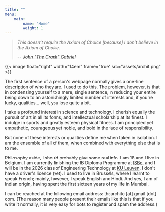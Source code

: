 ```yaml
---
title: ""
menu:
    main:
        name: "Home"
        weight: 1
---
```


> _This doesn’t require the Axiom of Choice [because] I don’t believe in the
> Axiom of Choice._
>
> -- [_John "The Crank" Gabriel_](https://scienceblogs.com/goodmath/2010/02/04/so-remember-back-in)

{{< image float="right" width="14em" frame="true" src="assets/archit.png" >}}

The first sentence of a person's webpage normally gives a one-line description
of who they are. I used to do this. The problem, however, is that in condensing
yourself to a mere, single sentence, in reducing your entire being down to an
astonishingly limited number of interests and, if you're lucky, qualities...
well, you lose quite a bit.

I take a profound interest in science and technology. I cherish equally the
pursuit of art in all its forms, and intellectual scholarship at its finest. I
indulge in sports and greatly esteem physical fitness. I am principled yet
empathetic, courageous yet noble, and bold in the face of responsibility.

But none of these interests or qualities define me when taken in isolation. I
am the ensemble of all of them, when combined with everything else that is to
me.

Philosophy aside, I should probably give some real info. I am 18 and I live in
Belgium. I am currently finishing the IB Diploma Programme at
[ISBe](https://www.isbedu.be/), and I will be in the 2026 class of Engineering
Technology at [KU Leuven](https://www.kuleuven.be/english/kuleuven/). I don't
have a driver's licence (yet). I used to live in Brussels, where I learnt to
speak French; mainly, however, I speak English and Hindi. And yes, I am of
Indian origin, having spent the first sixteen years of my life in Mumbai.

I can be reached at the following email address: thearchitc [at] gmail [dot]
com.  (The reason many people present their emails like this is that if you
write it normally, it is very easy for bots to register and spam the address.)
